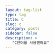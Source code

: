 ```yaml
---
layout: tag-list
type: tag
title: C
slug: c
category: posts
sidebar: false
description: >
   "C언어를 사용했어요"
---
```


